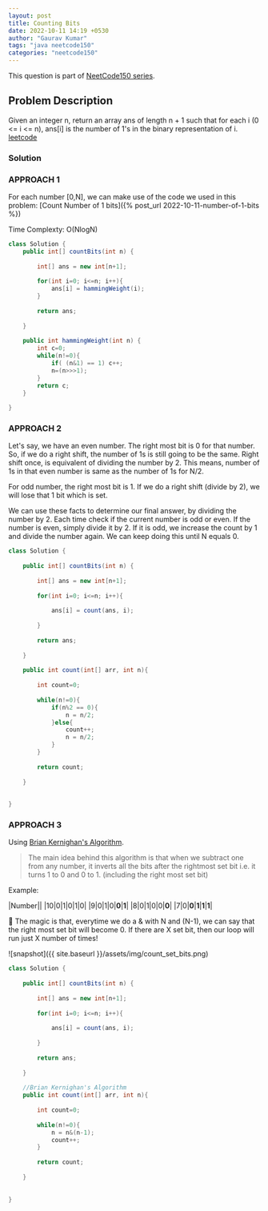 ```yaml
---
layout: post
title: Counting Bits
date: 2022-10-11 14:19 +0530
author: "Gaurav Kumar"
tags: "java neetcode150"
categories: "neetcode150"
---
```


This question is part of [NeetCode150 series](https://neetcode.io/practice).  

## Problem Description

Given an integer n, return an array ans of length n + 1 such that for each i (0 <= i <= n), ans[i] is the number of 1's in the binary representation of i.  
[leetcode](https://leetcode.com/problems/counting-bits/)

### Solution

### APPROACH 1

For each number [0,N], we can make use of the code we used in this problem: [Count Number of 1 bits]({% post_url 2022-10-11-number-of-1-bits %})  

Time Complexty: O(NlogN)

```java
class Solution {
    public int[] countBits(int n) {
    
        int[] ans = new int[n+1];
        
        for(int i=0; i<=n; i++){
            ans[i] = hammingWeight(i);
        }
        
        return ans;
        
    }
    
    public int hammingWeight(int n) {
        int c=0;
        while(n!=0){
            if( (n&1) == 1) c++;
            n=(n>>>1);
        }
        return c;
    }
    
}
```

### APPROACH 2

Let's say, we have an even number. The right most bit is 0 for that number. So, if we do a right shift, the number of 1s is still going to be the same. Right shift once, is equivalent of dividing the number by 2. This means, number of 1s in that even number is same as the number of 1s for N/2.  

For odd number, the right most bit is 1. If we do a right shift (divide by 2), we will lose that 1 bit which is set.  

We can use these facts to determine our final answer, by dividing the number by 2. Each time check if the current number is odd or even. If the number is even, simply divide it by 2. If it is odd, we increase the count by 1 and divide the number again. We can keep doing this until N equals 0.

```java
class Solution {
    
    public int[] countBits(int n) {
    
        int[] ans = new int[n+1];
        
        for(int i=0; i<=n; i++){
            
            ans[i] = count(ans, i);
            
        }
        
        return ans;
        
    }
    
    public int count(int[] arr, int n){
        
        int count=0;
        
        while(n!=0){
            if(n%2 == 0){
                n = n/2;
            }else{
                count++;
                n = n/2;
            }
        }
        
        return count;
        
    }
    
    
}
```

### APPROACH 3

Using [Brian Kernighan's Algorithm](https://iq.opengenus.org/brian-kernighan-algorithm/).  

> The main idea behind this algorithm is that when we subtract one from any number, it inverts all the bits after the rightmost set bit i.e. it turns 1 to 0 and 0 to 1. (including the right most set bit)

Example:  

|Number||
|10|0|1|0|1|0|
|9|0|1|0|__0__|__1__|
|8|0|1|0|0|__0__|
|7|0|__0__|__1__|__1__|__1__|

:star2: The magic is that, everytime we do a & with N and (N-1), we can say that the right most set bit will become 0. If there are X set bit, then our loop will run just X number of times!  

![snapshot]({{ site.baseurl }}/assets/img/count_set_bits.png)

```java
class Solution {
    
    public int[] countBits(int n) {
    
        int[] ans = new int[n+1];
        
        for(int i=0; i<=n; i++){
            
            ans[i] = count(ans, i);
            
        }
        
        return ans;
        
    }
    
    //Brian Kernighan's Algorithm
    public int count(int[] arr, int n){
        
        int count=0;
        
        while(n!=0){
            n = n&(n-1);
            count++;
        }
        
        return count;
        
    }
    
    
}
```
